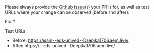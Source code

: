 Please always provide the [GitHub issue(s)](../issues) your PR is for, as well as test URLs where your change can be observed (before and after):

Fix #<gh-issue-id>

Test URLs:
- Before: https://main--eds-unived--Deepika1706.aem.live/
- After: https://<branch>--eds-unived--Deepika1706.aem.live/
